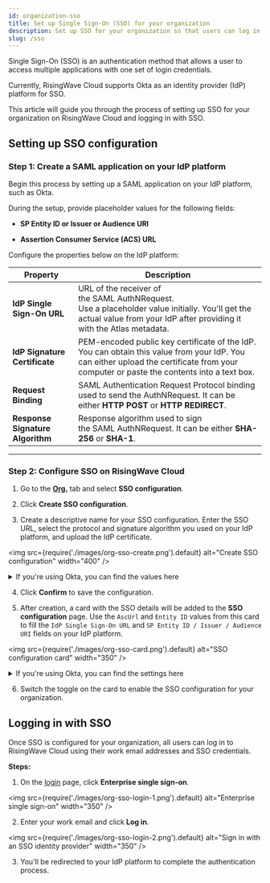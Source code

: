 ```yaml
---
id: organization-sso
title: Set up Single Sign-On (SSO) for your organization
description: Set up SSO for your organization so that users can log in to RisingWave Cloud using their SSO credentials.
slug: /sso
---
```


Single Sign-On (SSO) is an authentication method that allows a user to access multiple applications with one set of login credentials.

Currently, RisingWave Cloud supports Okta as an identity provider (IdP) platform for SSO.

This article will guide you through the process of setting up SSO for your organization on RisingWave Cloud and logging in with SSO.

## Setting up SSO configuration

### Step 1: Create a SAML application on your IdP platform

Begin this process by setting up a SAML application on your IdP platform, such as Okta.

During the setup, provide placeholder values for the following fields:

- **SP Entity ID or Issuer or Audience URI**

- **Assertion Consumer Service (ACS) URL**

Configure the properties below on the IdP platform:

| Property | Description |
| --- | --- |
| **IdP Single Sign-On URL** | URL of the receiver of the SAML AuthNRequest. <br/> Use a placeholder value initially. You'll get the actual value from your IdP after providing it with the Atlas metadata. |
| **IdP Signature Certificate** | PEM-encoded public key certificate of the IdP. <br/> You can obtain this value from your IdP. You can either upload the certificate from your computer or paste the contents into a text box. |
| **Request Binding** | SAML Authentication Request Protocol binding used to send the AuthNRequest. It can be either **HTTP POST** or **HTTP REDIRECT**. |
| **Response Signature Algorithm** | Response algorithm used to sign the SAML AuthNRequest. It can be either **SHA-256** or **SHA-1**. |

---

### Step 2: Configure SSO on RisingWave Cloud

1. Go to the [**Org.**](https://cloud.risingwave.com/organization/) tab and select **SSO configuration**.
   
2. Click **Create SSO configuration**.

3. Create a descriptive name for your SSO configuration. Enter the SSO URL, select the protocol and signature algorithm you used on your IdP platform, and upload the IdP certificate.
   
  <img
  src={require('./images/org-sso-create.png').default}
  alt="Create SSO configuration"
  width="400"
  />

  <details><summary>If you're using Okta, you can find the values here</summary>

    1. Log in to your Okta account and navigate to the **Applications** section.
  
    2. Select the SAML application you created for RisingWave Cloud.

    <img
    src={require('./images/org-sso-okta-0.png').default}
    alt="Okta applications"
    width="90%"
    />
   
    3. Click **View SAML setup instructions**.
   
    <img
    src={require('./images/org-sso-okta-1.png').default}
    alt="Okta applications"
    width="90%"
    />
    
    You can find the SSO URL and download the certificate file here.

    <img
    src={require('./images/org-sso-okta-2.png').default}
    alt="Okta SAML setup instructions"
    width="90%"
    />
   
  </details>
    
4. Click **Confirm** to save the configuration.

5. After creation, a card with the SSO details will be added to the **SSO configuration** page. Use the `AscUrl` and `Entity ID` values from this card to fill the `IdP Single Sign-On URL` and `SP Entity ID / Issuer / Audience URI` fields on your IdP platform.

  <img
  src={require('./images/org-sso-card.png').default}
  alt="SSO configuration card"
  width="350"
  />

  <details><summary>If you're using Okta, you can find the settings here</summary>
  
    1. In the SAML application for RisingWave Cloud, select the **General** tab.

    <img
    src={require('./images/org-sso-okta-3.png').default}
    alt="General tab of the application"
    width="90%"
    />
   
    2. Scroll down to the **SAML Settings** section and click **Edit**.
   
    <img
    src={require('./images/org-sso-okta-4.png').default}
    alt="SAML settings"
    width="60%"
    />

    3. Select the **Configure SAML** tab. Enter the `Single sign-on URL` and `Audience URI (SP Entity ID)` values with `AscUrl` and `Entity ID` on the SSO configuration card on RisingWave Cloud.

    <img
    src={require('./images/org-sso-okta-5.png').default}
    alt="SAML settings"
    width="90%"
    />

    4. Scroll down and click **Next**. Then, **Finish**.
   
  </details>

6. Switch the toggle on the card to enable the SSO configuration for your organization.

## Logging in with SSO

Once SSO is configured for your organization, all users can log in to RisingWave Cloud using their work email addresses and SSO credentials.

**Steps:**

1. On the [login](https://cloud.risingwave.com/auth/signin/) page, click **Enterprise single sign-on**.

  <img
  src={require('./images/org-sso-login-1.png').default}
  alt="Enterprise single sign-on"
  width="350"
  />

2. Enter your work email and click **Log in**.

  <img
  src={require('./images/org-sso-login-2.png').default}
  alt="Sign in with an SSO identity provider"
  width="350"
  />

3. You'll be redirected to your IdP platform to complete the authentication process.